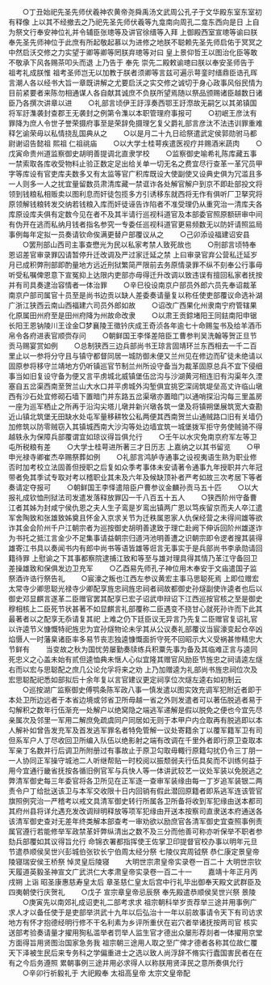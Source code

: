 <!-- { "loadSidebar": true } -->
　　○丁丑始祀先圣先师伏羲神农黄帝尧舜禹汤文武周公孔子于文华殿东室东室初有释像  上以其不经撤去之乃祀先圣先师伏羲等九龛南向周孔二龛东西向是日  上自为祭文行奉安神位礼并令辅臣张璁等及讲官徐缙等入拜  上御殿西室宣璁等谕曰朕奉先圣先师神位于此庶有所起敬起慕以为进修之地朕不聪赖先圣先师启佑于冥冥之中然启沃交修之力实望于卿等卿等罔朕弃璁等对曰  皇上景仰哲王以图治化臣等敢不敬承下风各赐茶叩头而退  上乃告于  奉先  崇先二殿敕谕璁曰朕以奉安圣师告于  祖考礼成朕惟  祖考圣师岂无以加教于朕者须卿等言兹可遍示萼銮时缙鼎臣诰孔晖言潮人各以经书大旨一章既讲解之尤要启沃之实交修之诚切于身心政事风俗民情为目前紧要者来陈勿相通谋人各自献其诚庶不负朕所望焉随以祭品颁赐诸臣越数日诸臣乃各撰次讲章以进
　　○礼部言顷伊王訏淳奏西鄂王訏漈故无嗣乞以其弟镇国将军訏潗袭封查郡王无袭封之例第令潗以本职管理府事报可
　　○初岷王彦汰有罪降为庶人令世子誉荣摄府事至是荣辞免摄理乞复父爵礼部言彦汰不法违训罪重难释乞谕荣毋以私情挠乱国典从之
　　○以是月二十九日祫祭遣武定侯郭勋驸马都尉谢诏告懿祖  熙祖  仁祖祧庙
　　○以大学士桂萼疾遣医视疗并赐酒米蔬肉
　　○戊寅命贵州道监察御史胡明善提调北直隶学校
　　○监察御史喻希礼陈库藏五事一禁索取各库收受物料止验正数定足出给关单一切无名之费宜尽行查革一革冗员甲字等库设有官吏库夫数多又有太监等官广积库既设大使副使又设典史俱为冗滥且多一人则多一人之扰宜量留数员肃清库藏一禁诓诈各处解官解户到京不即赴部投文将领到钱粮私相贩卖以图利息而奸徒包揽多方引诱移东就西将无作有俱听厂卫拏究将原领解钱粮转发交纳若钱粮入库而奸徒诬告诈陷者不准受理仍从重究治一清库夫各库原设库夫俱有定数今见在者不及其半请行巡视科道官及本部委官照原额研审中间有伪开在逃而私纳月钱者指名参究一专委任巡视科道官更易频数无以防奸请照监局事例每年定拟一员奏请钦命俟满更替户部覆议从之
　　○己卯添设福建诏安县
　　○罢刑部山西司主事查懋光为民以私家考禁人致死故也
　　○刑部言顷特奉恩诏差官审录罪囚请暂停升迁改调及严过家迁延之禁  上曰审录官弃公营私迁延岁月已成积弊刑部即酌量地方远近刑狱繁简严限前去务原情录罪不纵不刻奉公行事毋听受私嘱俾恩意下宣冤抑上达限内吏部亦毋得迁升改调以致违误有擅回私家者抚按并有司具奏逮治容情者一体治罪
　　○辛巳役设南京户部员外郎六员先奉诏裁革南京户部司属官十员至是尚书边贡以缺人差委奏请量复以称任使吏部覆议命选补湖广浙江狭西云南山西福建六司员外郎如故
　　○诏改广西果化州隶南宁府管辖果化原属田州府至是田州府降为州故命改隶
　　○以肃王贡錝堵阳王同鉣南阳申锯长阳王恩钠陵川王诠金□梦襄陵王徵钤庆成王奇浈各年逾七十命赐玺书及给羊酒币帛令各府进表官顺赍存问
　　○朝鲜国王李怿差陪臣工曹参判吴洗翰等贺正旦节贡马赐宴赏如例
　　○总制狭西三边兵部尚书王琼言固靖环兰东西相去一千二百里止以一参将分守且与镇守都督同居一城防御未便又兰州见在修边而矿徒未绝请以固原参将移守兰靖地方仍听镇巡官节制兰州所设守备当为裁革固原总兵不宜下侵细事当如旧复设守备为便又言平虏城北威镇堡伍岔沟与沙湖黄河相连旧有沟渠年久湮塞自五岔渠西南至贺兰山大水口并平虏城外沟堑俱宜挑穵深阔筑堤垒高丈许临山墩西有沙石处宜修砌石墙下置暗门并东路五岔渠墩亦置暗门以通哨探沿沟每三里盖房一座为巡军栖止之所再于沿沟尖塔儿墩并新兴墩各筑一堡及将镇朔堡展筑宽大查勘近山镇北筑堡无田缺水处屯军量移耕牧公私两便其西南贺兰山通贼路口旧有关墙仍加修筑以防零贼窃入其镇城西南大沙沟等处边墙宜筑一城堡拨军拒守务使贼骑不得越轶永为保障兵部覆谓宜如琼议得旨俱允行
　　○壬午以水灾免南京府军左等卫屯所税粮有差
　　○大学士桂萼进所著三才日历志  上嘉纳之以其书留览
　　○甲申光禄寺卿崔杰卒赐祭葬如例
　　○礼部言鸿胪寺通事之设视夷语生熟为职业修否时加考校立法固善但授职之后复如众季考事体未安请著令通事九年授职并六年冠带者免其季试专取对考以稽职业其未及六年及候缺顶补者严考如故三次考居下等者奏请定夺报可
　　○朝鲜国王李怿遣陪臣户曹参议金麟孙贡马五十匹
　　○以大报礼成钦恤刑狱法司发遣发落释放罪囚一千八百五十五人
　　○狭西阶州守备曹江者其姊为封咸宁侯仇恩之夫人生子鸾是岁鸾出镇两广恩以笃疾留京而夫人卒江遣军舍陶致和张雄致姊奠且怀金入京求关节为迁秩属恩家人仇保经营之未得间雄等欲诈其金会阶州千户江朝宗者为巡按御史胡明善逮致于理亡赴阙下伸诉回阶州雄遂诈为书托之抵江言金少不足集事请益朝宗归道沔池明善遭之识朝宗即令逻者搜其装得雄寄江书具以奏闻书内有郎中尚书等语皆雄等诳言无事实于是兵部尚书李承勋请回籍待罪  上慰谕之下其事都察院逮捕江致和等至与雄对理具得其情乃革江守备回卫差操雄致和保俱发边卫充军
　　○乙酉易先师孔子神位用木奉安于文庙遣国子监祭酒许诰行祭告礼
　　○宸濠之叛也江西左参议黄宏主事马思聪死焉  上即位赠宏太常寺少卿思聪光禄寺少卿配享旌忠祠旌忠祠者祠故都御史孙燧副使许逵者也后以御史邓显麒言遂革二臣赠官罢其配享已宏子诏武申辩诏下江西巡按官核之至是御史穆相核上二臣死节状甚著不如显麒言礼部覆称二臣遇变不挠甘心就死孙许而下此其最著者以之配享无忝请复其祀  上难之仍下廷臣议无异言乃先复二臣赠官复诏礼官以许逵节义慷慨特祀旌忠为宜孙燧物论未孚其从公议奏礼部覆议当宸濠变起仓卒凶焰慑人一时藩臬诸臣率多易节丧志独逵慷慨面折守死不回昭示大义受祸甚惨精忠大节鲜有
　　当变故之秋为国忧劳屡勤奏牍练兵积粟先事为备及其临难正言与逵同死忠义之心盖未始有贰但逵恤典未惬人心似宜隆其赠官风励臣节旌忠之祠请逵左燧右而以宏与思聪配之庶几公论允孚将来之劝  上乃加赠逵为礼部尚书旌忠祠位次及宏思聪配祀悉如部拟后十余年复以言官建议更定祠享位次燧左逵右如初制云
　　○巡按湖广监察御史傅鹗条陈军政八事一慎发遣以图实效充调军犯附近者即于本处卫所边远者于本省边境或邻省卫所毋越一省之外则发遣者可以著伍脱逃者易于勾解积之数年行伍渐充一处解户以绝窝隐之端逃军递解是假以脱免之便也今宜先尽亲属次及邻里一军用二解庶免疏虞同户同居如无则于本甲户内佥取再有脱逃即以本人解补如曾告发充军及首发逃军罪名者特免管解一议处寄籍余丁以覆军籍军卫有司但系军户人丁尽收回卫所编入队伍以绝影射之端有改调在千里外者即行原卫查取本军亲丁名数并行后调卫所附册过有事故止于原卫勾取毋輙行原籍勾扰仍令三丁朋一一人协同正军操守城池二人听继帮贴一时校阅以振颓弱夫行伍具矣而不训练何益于用今宜通行畿省抚按各循旧例官军与兵快人等一体讲武较艺一议处军装以免脱逃之弊清军御史每三年委官将各卫所见在正军逐一查审军装缘由每一丁岁追军装银二两责令户丁给批送该卫与本军交收限十日内回销有假此潜回原籍者即系逃军连该管官旗照例究治一严稽考以戒文具清军御史转行所属各卫所备将收到军犯缘由送本都司其府州县将详允遇充发改调辩明释放等项军犯缘由开送本按察司直隶送本府通送各该清军御史查对无差年终类解本部查考一审劝欲以励庶官各清军御史宜查照事例责属官遵行若能修举军政禁革奸弊纵清出之数不及三分而他善可称亦听保举不职者参劾兵部覆如其议得旨允行  命锦衣署都指挥使王佐掌卫印提督官校办事以明年元旦节遣恭顺侯吴世兴彭城伯张钦长宁伯周太经分祭  七陵仪宾周钺祭  恭仁康定景皇帝陵寝瑞安侯王桥祭  悼灵皇后陵寝
　　大明世宗肃皇帝实录卷一百二十
大明世宗钦天履道英毅圣神宣文广武洪仁大孝肃皇帝实录卷一百二十一
　　嘉靖十年正月丙戌朔  上诣  昭圣康惠慈寿皇太后  章圣慈仁皇太后宫中行礼毕出御奉天殿文武群臣及四夷朝使行庆贺礼
　　○戊子  宣宗章皇帝忌辰祭  奉先殿遣恭顺侯吴世兴祭  景陵
　　○庚寅先以南郊礼成诏吏礼二部考求求  祖宗朝科举岁贡荐举三途并用事例广求人才以备任使于是吏部举洪武十九年以后弘治十一年以前故事请令天下有司访求地方有怀才抱德经明行修不干名利素为乡评所重伏在岩穴者举诸抚按两司官  核实送部考验奏请量才擢用狥私滥举者罚举人监生官才德出众屡形荐剡者一体擢用京堂方面得旨用贤图治国家急务我  祖宗朝三途用人取之至广俾才德者各称其位故仁覆天下泽被生民后来专务科之学偏重进士之选以致人尚浮辞不脩实行蠹国害民者在在有之今后务遵照  累朝事例三途并用必求得人以称朕用贤泽民之意所奏俱允行
　　○辛卯行祈毅礼于  大祀殿奉  太祖高皇帝  太宗文皇帝配
